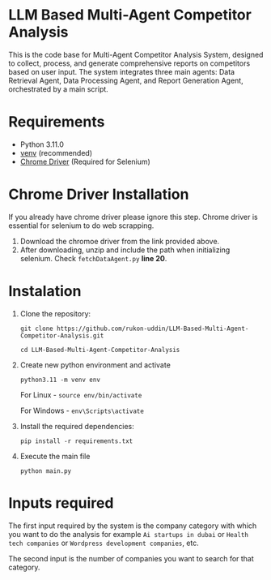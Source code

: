 # LLM Based Multi-Agent Competitor Analysis

This is the code base for Multi-Agent Competitor Analysis System,
designed to collect, process, and generate comprehensive reports on competitors based on
user input. The system integrates three main agents: Data Retrieval Agent, Data Processing
Agent, and Report Generation Agent, orchestrated by a main script.

# Requirements

* Python 3.11.0
* [venv](<https://packaging.python.org/guides/installing-using-pip-and-virtual-environments/>) (recommended)
* [Chrome Driver](https://googlechromelabs.github.io/chrome-for-testing/) (Required for Selenium)

# Chrome Driver Installation
If you already have chrome driver please ignore this step. Chrome driver is essential for selenium to do web scrapping.

1. Download the chromoe driver from the link provided above.
2. After downloading, unzip and include the path when initializing selenium. Check ```fetchDataAgent.py``` **line 20**.

# Instalation
1.  Clone the repository:
    
    `git clone https://github.com/rukon-uddin/LLM-Based-Multi-Agent-Competitor-Analysis.git`
    
    `cd LLM-Based-Multi-Agent-Competitor-Analysis`
2. Create new python environment and activate
    
    `python3.11 -m venv env`
    
    For Linux -  `source env/bin/activate`
    
    For Windows - `env\Scripts\activate`
3. Install the required dependencies:

    `pip install -r requirements.txt`
4. Execute the main file

    `python main.py`

# Inputs required
The first input required by the system is the company category with which you want to do the analysis for example `Ai startups in dubai` or `Health tech companies` or `Wordpress development companies`, etc.

The second input is the number of companies you want to search for that category.